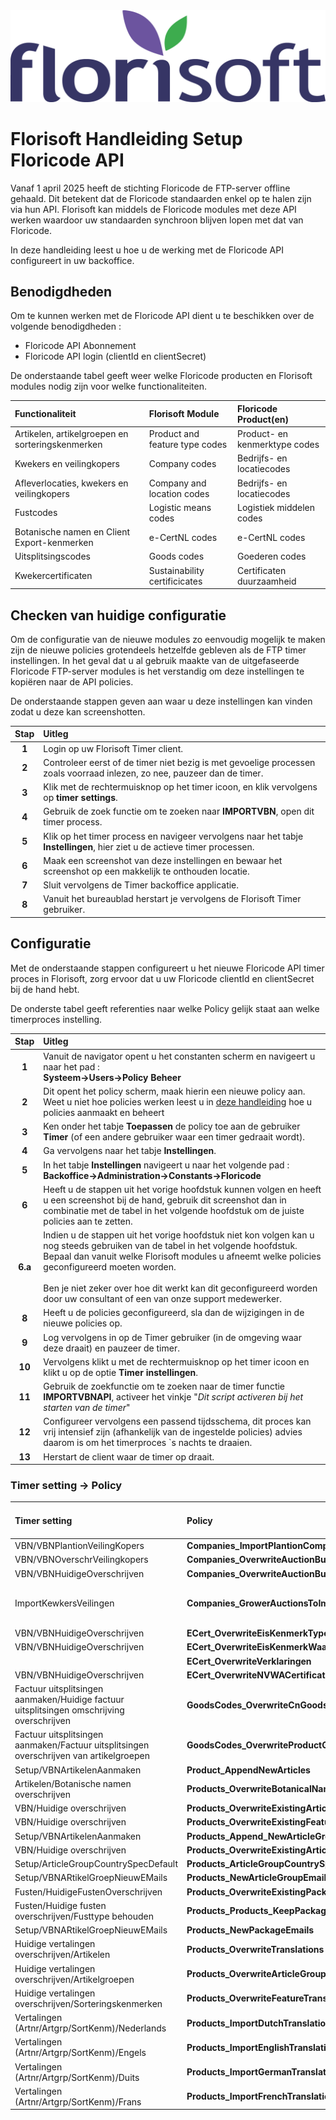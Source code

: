 <img src="../../fslogo.png" alt="Florisoft Logo">

# Florisoft Handleiding Setup Floricode API

Vanaf 1 april 2025 heeft de stichting Floricode de FTP-server offline gehaald.
Dit betekent dat de Floricode standaarden enkel op te halen zijn via hun API.
Florisoft kan middels de Floricode modules met deze API werken waardoor uw standaarden synchroon blijven lopen met dat van Floricode.

In deze handleiding leest u hoe u de werking met de Floricode API configureert in uw backoffice.

## Benodigdheden

Om te kunnen werken met de Floricode API dient u te beschikken over de volgende benodigdheden :

- Floricode API Abonnement
- Floricode API login (clientId en clientSecret)

De onderstaande tabel geeft weer welke Floricode producten en Florisoft modules nodig zijn voor welke functionaliteiten. 

|Functionaliteit|Florisoft Module|Floricode Product(en)|
|:--|:--|:--|
|Artikelen, artikelgroepen en sorteringskenmerken|Product and feature type codes|Product- en kenmerktype codes|
|Kwekers en veilingkopers|Company codes|Bedrijfs- en locatiecodes|
|Afleverlocaties, kwekers en veilingkopers|Company and location codes|Bedrijfs- en locatiecodes|
|Fustcodes|Logistic means codes|Logistiek middelen codes|
|Botanische namen en Client Export-kenmerken|e-CertNL codes|e-CertNL codes|
|Uitsplitsingscodes|Goods codes|Goederen codes|
|Kwekercertificaten|Sustainability certificicates|Certificaten duurzaamheid|

## Checken van huidige configuratie

Om de configuratie van de nieuwe modules zo eenvoudig mogelijk te maken zijn de nieuwe policies grotendeels hetzelfde gebleven als de FTP timer instellingen.
In het geval dat u al gebruik maakte van de uitgefaseerde Floricode FTP-server modules is het verstandig om deze instellingen te kopiëren naar de API policies.

De onderstaande stappen geven aan waar u deze instellingen kan vinden zodat u deze kan screenshotten.

|Stap|Uitleg|
|:-:|:--|
|**1**|Login op uw Florisoft Timer client.|
|**2**|Controleer eerst of de timer niet bezig is met gevoelige processen zoals voorraad inlezen, zo nee, pauzeer dan de timer.|
|**3**|Klik met de rechtermuisknop op het timer icoon, en klik vervolgens op **timer settings**.|
|**4**|Gebruik de zoek functie om te zoeken naar **IMPORTVBN**, open dit timer process.|
|**5**|Klik op het timer process en navigeer vervolgens naar het tabje **Instellingen**, hier ziet u de actieve timer processen.|
|**6**|Maak een screenshot van deze instellingen en bewaar het screenshot op een makkelijk te onthouden locatie.|
|**7**|Sluit vervolgens de Timer backoffice applicatie.|
|**8**|Vanuit het bureaublad herstart je vervolgens de Florisoft Timer gebruiker.|

## Configuratie

Met de onderstaande stappen configureert u het nieuwe Floricode API timer proces in Florisoft, zorg ervoor dat u uw Floricode clientId en clientSecret bij de hand hebt.

De onderste tabel geeft referenties naar welke Policy gelijk staat aan welke timerproces instelling.

|Stap|Uitleg|
|:-:|:--|
|**1**|Vanuit de navigator opent u het constanten scherm en navigeert u naar het pad :<br>**Systeem→Users→Policy Beheer**|
|**2**|Dit opent het policy scherm, maak hierin een nieuwe policy aan. Weet u niet hoe policies werken leest u in [deze handleiding](https://github.com/florisoft/User.Manuals/blob/main/BASIS/Policy%20Management/Handleiding%20Policy%20Management%20NL.md) hoe u policies aanmaakt en beheert|
|**3**|Ken onder het tabje **Toepassen** de policy toe aan de gebruiker **Timer** (of een andere gebruiker waar een timer gedraait wordt).|
|**4**|Ga vervolgens naar het tabje **Instellingen**.|
|**5**|In het tabje **Instellingen** navigeert u naar het volgende pad :<br>**Backoffice→Administration→Constants→Floricode**|
|**6**|Heeft u de stappen uit het vorige hoofdstuk kunnen volgen en heeft u een screenshot bij de hand, gebruik dit screenshot dan in combinatie met de tabel in het volgende hoofdstuk om de juiste policies aan te zetten.|
|**6.a**|Indien u de stappen uit het vorige hoofdstuk niet kon volgen kan u nog steeds gebruiken van de tabel in het volgende hoofdstuk. Bepaal dan vanuit welke Florisoft modules u afneemt welke policies geconfigureerd moeten worden.<br><br>Ben je niet zeker over hoe dit werkt kan dit geconfigureerd worden door uw consultant of een van onze support medewerker. |
|**8**|Heeft u de policies geconfigureerd, sla dan de wijzigingen in de nieuwe policies op.|
|**9**|Log vervolgens in op de Timer gebruiker (in de omgeving waar deze draait) en pauzeer de timer.|
|**10**|Vervolgens klikt u met de rechtermuisknop op het timer icoon en klikt u op de optie **Timer instellingen**.|
|**11**|Gebruik de zoekfunctie om te zoeken naar de timer functie **IMPORTVBNAPI**, activeer het vinkje "*Dit script activeren bij het starten van de timer*"|
|**12**|Configureer vervolgens een passend tijdsschema, dit proces kan vrij intensief zijn (afhankelijk van de ingestelde policies) advies daarom is om het timerproces `s nachts te draaien.|
|**13**|Herstart de client waar de timer op draait.|

<!--
Policies die nog benoemd moeten worden aangezien deze geheel nieuw zijn, doe dit in de bovenstaande tabel.
 -->


### Timer setting → Policy

|Timer setting|Policy|Policy Functie omschrijving|
|:--|:--|:--|
|VBN/VBNPlantionVeilingKopers|**Companies_ImportPlantionCompanies**||
|VBN/VBNOverschrVeilingkopers|**Companies_OverwriteAuctionBuyerDescriptions**||
|VBN/VBNHuidigeOverschrijven|**Companies_OverwriteAuctionBuyers**||
|ImportKewkersVeilingen|**Companies_GrowerAuctionsToImport**|Standaard veiling codes "01", "02", "03"|
|VBN/VBNHuidigeOverschrijven|**ECert_OverwriteEisKenmerkTypes**||
|VBN/VBNHuidigeOverschrijven|**ECert_OverwriteEisKenmerkWaardes**||
||**ECert_OverwriteVerklaringen**||
|VBN/VBNHuidigeOverschrijven|**ECert_OverwriteNVWACertificateFeature**||
|Factuur uitsplitsingen aanmaken/Huidige factuur uitsplitsingen omschrijving overschrijven|**GoodsCodes_OverwriteCnGoods**||
|Factuur uitsplitsingen aanmaken/Factuur uitsplitsingen overschrijven van artikelgroepen|**GoodsCodes_OverwriteProductGroupToCnGoods**||
|Setup/VBNArtikelenAanmaken|**Product_AppendNewArticles**||
|Artikelen/Botanische namen overschrijven|**Products_OverwriteBotanicalNames**||
|VBN/Huidige overschrijven|**Products_OverwriteExistingArticles**||
|VBN/Huidige overschrijven|**Products_OverwriteExistingFeatures**||
|Setup/VBNArtikelenAanmaken|**Products_Append_NewArticleGroups**||
|VBN/Huidige overschrijven|**Products_OverwriteExistingArticleGroups**||
|Setup/ArticleGroupCountrySpecDefault|**Products_ArticleGroupCountrySpecDefault**|| <!- New!- -->
|Setup/VBNARtikelGroepNieuwEMails|**Products_NewArticleGroupEmails**||<!- New!- -->
|Fusten/HuidigeFustenOverschrijven|**Products_OverwriteExistingPackages**||
|Fusten/Huidige fusten overschrijven/Fusttype behouden|**Products_Products_KeepPackageType**||
|Setup/VBNARtikelGroepNieuwEMails|**Products_NewPackageEmails**||<!- New!- -->
|Huidige vertalingen overschrijven/Artikelen|**Products_OverwriteTranslations**||
|Huidige vertalingen overschrijven/Artikelgroepen|**Products_OverwriteArticleGroupTranslations**||
|Huidige vertalingen overschrijven/Sorteringskenmerken|**Products_OverwriteFeatureTranslations**||
|Vertalingen (Artnr/Artgrp/SortKenm)/Nederlands|**Products_ImportDutchTranslations**||
|Vertalingen (Artnr/Artgrp/SortKenm)/Engels|**Products_ImportEnglishTranslations**||
|Vertalingen (Artnr/Artgrp/SortKenm)/Duits|**Products_ImportGermanTranslations**||
|Vertalingen (Artnr/Artgrp/SortKenm)/Frans|**Products_ImportFrenchTranslations**||


